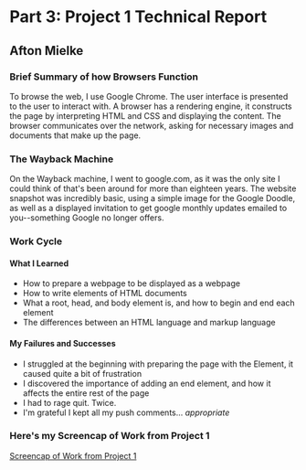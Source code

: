 # Part 3: Project 1 Technical Report
## Afton Mielke

### Brief Summary of how Browsers Function
To browse the web, I use Google Chrome. The user interface is presented to the user to interact with. A browser has a rendering engine, it constructs the page by interpreting HTML and CSS and displaying the content. The browser communicates over the network, asking for necessary images and documents that make up the page.
### The Wayback Machine
On the Wayback machine, I went to google.com, as it was the only site I could think of that's been around for more than eighteen years. The website snapshot was incredibly basic, using a simple image for the Google Doodle, as well as a displayed invitation to get google monthly updates emailed to you--something Google no longer offers.

### Work Cycle
#### What I Learned
- How to prepare a webpage to be displayed as a webpage
- How to write elements of HTML documents
- What a root, head, and body element is, and how to begin and end each element
- The differences between an HTML language and markup language

#### My Failures and Successes
- I struggled at the beginning with preparing the page with the <!DOCTYPE > Element, it caused quite a bit of frustration
- I discovered the importance of adding an end element, and how it affects the entire rest of the page
- I had to rage quit. Twice.
- I'm grateful I kept all my push comments... *appropriate*

### Here's my Screencap of Work from Project 1
[Screencap of Work from Project 1](./images/screencap.png)

